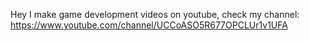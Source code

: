 Hey I make game development videos on youtube, check my channel: 
https://www.youtube.com/channel/UCCoASO5R677OPCLUr1v1UFA
